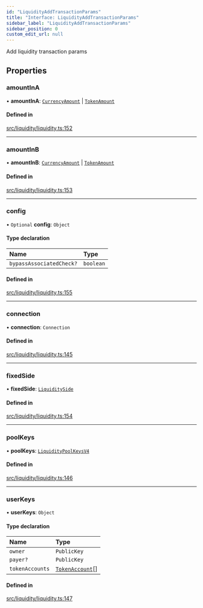 ```yaml
---
id: "LiquidityAddTransactionParams"
title: "Interface: LiquidityAddTransactionParams"
sidebar_label: "LiquidityAddTransactionParams"
sidebar_position: 0
custom_edit_url: null
---
```


Add liquidity transaction params

## Properties

### amountInA

• **amountInA**: [`CurrencyAmount`](../classes/CurrencyAmount.md) \| [`TokenAmount`](../classes/TokenAmount.md)

#### Defined in

[src/liquidity/liquidity.ts:152](https://github.com/alpha-defi/raydium-sdk/blob/ce1010a/src/liquidity/liquidity.ts#L152)

___

### amountInB

• **amountInB**: [`CurrencyAmount`](../classes/CurrencyAmount.md) \| [`TokenAmount`](../classes/TokenAmount.md)

#### Defined in

[src/liquidity/liquidity.ts:153](https://github.com/alpha-defi/raydium-sdk/blob/ce1010a/src/liquidity/liquidity.ts#L153)

___

### config

• `Optional` **config**: `Object`

#### Type declaration

| Name | Type |
| :------ | :------ |
| `bypassAssociatedCheck?` | `boolean` |

#### Defined in

[src/liquidity/liquidity.ts:155](https://github.com/alpha-defi/raydium-sdk/blob/ce1010a/src/liquidity/liquidity.ts#L155)

___

### connection

• **connection**: `Connection`

#### Defined in

[src/liquidity/liquidity.ts:145](https://github.com/alpha-defi/raydium-sdk/blob/ce1010a/src/liquidity/liquidity.ts#L145)

___

### fixedSide

• **fixedSide**: [`LiquiditySide`](../modules.md#liquidityside)

#### Defined in

[src/liquidity/liquidity.ts:154](https://github.com/alpha-defi/raydium-sdk/blob/ce1010a/src/liquidity/liquidity.ts#L154)

___

### poolKeys

• **poolKeys**: [`LiquidityPoolKeysV4`](../modules.md#liquiditypoolkeysv4)

#### Defined in

[src/liquidity/liquidity.ts:146](https://github.com/alpha-defi/raydium-sdk/blob/ce1010a/src/liquidity/liquidity.ts#L146)

___

### userKeys

• **userKeys**: `Object`

#### Type declaration

| Name | Type |
| :------ | :------ |
| `owner` | `PublicKey` |
| `payer?` | `PublicKey` |
| `tokenAccounts` | [`TokenAccount`](TokenAccount.md)[] |

#### Defined in

[src/liquidity/liquidity.ts:147](https://github.com/alpha-defi/raydium-sdk/blob/ce1010a/src/liquidity/liquidity.ts#L147)
